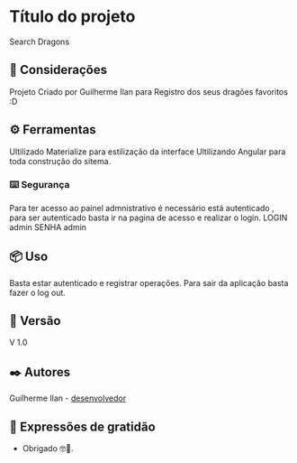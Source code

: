 # Título do projeto

Search Dragons

## 🚀 Considerações

Projeto Criado por Guilherme Ilan para Registro dos seus dragões favoritos :D

## ⚙️ Ferramentas

Ultilizado Materialize para estilização da interface 
Ultilizando Angular para toda construção do sitema.

### ⌨️ Segurança

Para ter acesso ao painel admnistrativo é necessário está autenticado , para ser autenticado basta ir na pagina de acesso e realizar o login.
LOGIN admin
SENHA admin
## 📦 Uso

Basta estar autenticado e registrar operações.
Para sair da aplicação basta fazer o log out.

## 📌 Versão
 V 1.0
## ✒️ Autores

 Guilherme Ilan - [desenvolvedor](https://github.com/guiilan)
## 🎁 Expressões de gratidão

* Obrigado 🤓📢.